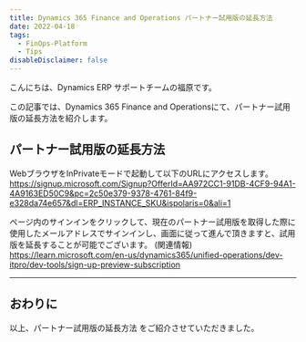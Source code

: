```yaml
---
title: Dynamics 365 Finance and Operations パートナー試用版の延長方法
date: 2022-04-18
tags:
  - FinOps-Platform
  - Tips
disableDisclaimer: false
---
```


こんにちは、Dynamics ERP サポートチームの福原です。

この記事では、Dynamics 365 Finance and Operationsにて、パートナー試用版の延長方法を紹介します。
<!-- more -->

## パートナー試用版の延長方法
WebブラウザをInPrivateモードで起動して以下のURLにアクセスします。
https://signup.microsoft.com/Signup?OfferId=AA972CC1-91DB-4CF9-94A1-4A9163ED50C9&pc=2c50e379-9378-4761-84f9-e328da74e657&dl=ERP_INSTANCE_SKU&ispolaris=0&ali=1


ページ内のサインインをクリックして、現在のパートナー試用版を取得した際に使用したメールアドレスでサインインし、画面に従って進んで頂きますと、試用版を延長することが可能でございます。
(関連情報)
https://learn.microsoft.com/en-us/dynamics365/unified-operations/dev-itpro/dev-tools/sign-up-preview-subscription


---
## おわりに  

以上、パートナー試用版の延長方法 をご紹介させていただきました。
